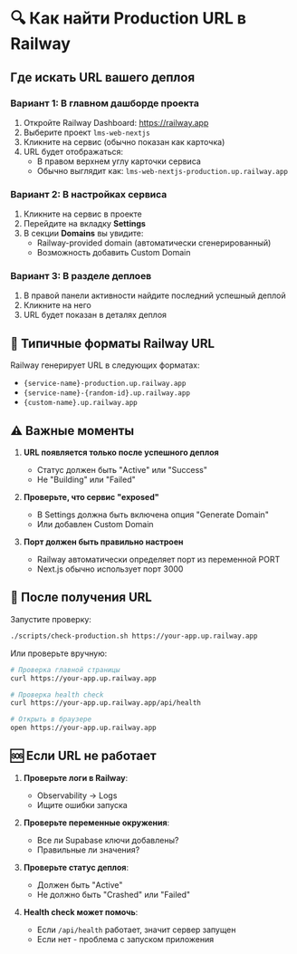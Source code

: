# 🔍 Как найти Production URL в Railway

## Где искать URL вашего деплоя

### Вариант 1: В главном дашборде проекта
1. Откройте Railway Dashboard: https://railway.app
2. Выберите проект `lms-web-nextjs`
3. Кликните на сервис (обычно показан как карточка)
4. URL будет отображаться:
   - В правом верхнем углу карточки сервиса
   - Обычно выглядит как: `lms-web-nextjs-production.up.railway.app`

### Вариант 2: В настройках сервиса
1. Кликните на сервис в проекте
2. Перейдите на вкладку **Settings**
3. В секции **Domains** вы увидите:
   - Railway-provided domain (автоматически сгенерированный)
   - Возможность добавить Custom Domain

### Вариант 3: В разделе деплоев
1. В правой панели активности найдите последний успешный деплой
2. Кликните на него
3. URL будет показан в деталях деплоя

## 📱 Типичные форматы Railway URL

Railway генерирует URL в следующих форматах:
- `{service-name}-production.up.railway.app`
- `{service-name}-{random-id}.up.railway.app`
- `{custom-name}.up.railway.app`

## ⚠️ Важные моменты

1. **URL появляется только после успешного деплоя**
   - Статус должен быть "Active" или "Success"
   - Не "Building" или "Failed"

2. **Проверьте, что сервис "exposed"**
   - В Settings должна быть включена опция "Generate Domain"
   - Или добавлен Custom Domain

3. **Порт должен быть правильно настроен**
   - Railway автоматически определяет порт из переменной PORT
   - Next.js обычно использует порт 3000

## 🚀 После получения URL

Запустите проверку:
```bash
./scripts/check-production.sh https://your-app.up.railway.app
```

Или проверьте вручную:
```bash
# Проверка главной страницы
curl https://your-app.up.railway.app

# Проверка health check
curl https://your-app.up.railway.app/api/health

# Открыть в браузере
open https://your-app.up.railway.app
```

## 🆘 Если URL не работает

1. **Проверьте логи в Railway**:
   - Observability → Logs
   - Ищите ошибки запуска

2. **Проверьте переменные окружения**:
   - Все ли Supabase ключи добавлены?
   - Правильные ли значения?

3. **Проверьте статус деплоя**:
   - Должен быть "Active"
   - Не должно быть "Crashed" или "Failed"

4. **Health check может помочь**:
   - Если `/api/health` работает, значит сервер запущен
   - Если нет - проблема с запуском приложения 